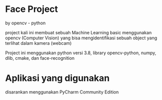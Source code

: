 # Face Project 
by opencv - python

project kali ini membuat sebuah Machine Learning basic menggunakan opencv (Computer Vision) yang bisa mengidentifikasi sebuah object yang terlihat dalam kamera (webcam)

Project ini menggunakan python versi 3.8, library opencv-python, numpy, dlib, cmake, dan face-recognition

# Aplikasi yang digunakan
disarankan menggunakan PyCharm Community Edition

